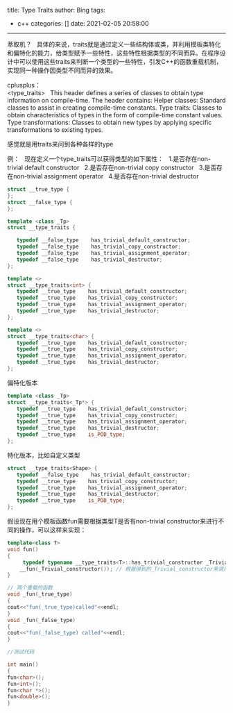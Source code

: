 title: Type Traits
author: Bing
tags:
  - c++
categories: []
date: 2021-02-05 20:58:00
---
萃取机？  
具体的来说，traits就是通过定义一些结构体或类，并利用模板类特化和偏特化的能力，给类型赋予一些特性，这些特性根据类型的不同而异。在程序设计中可以使用这些traits来判断一个类型的一些特性，引发C++的函数重载机制，实现同一种操作因类型不同而异的效果。

cplusplus：  
<type_traits>  
This header defines a series of classes to obtain type information on compile-time.
The header contains:
Helper classes: Standard classes to assist in creating compile-time constants.
Type traits: Classes to obtain characteristics of types in the form of compile-time constant values.
Type transformations: Classes to obtain new types by applying specific transformations to existing types.

感觉就是用traits来问到各种各样的type  

例：  
现在定义一个type_traits可以获得类型的如下属性：  
1.是否存在non-trivial default constructor  
2.是否存在non-trivial copy constructor   
3.是否存在non-trivial assignment operator  
4.是否存在non-trivial destructor

``` c++
struct __true_type {
};
struct __false_type {
};

template <class _Tp>
struct __type_traits {

   typedef __false_type    has_trivial_default_constructor;
   typedef __false_type    has_trivial_copy_constructor;
   typedef __false_type    has_trivial_assignment_operator;
   typedef __false_type    has_trivial_destructor;
};
```

```c++
template <>
struct __type_traits<int> {
   typedef __true_type    has_trivial_default_constructor;
   typedef __true_type    has_trivial_copy_constructor;
   typedef __true_type    has_trivial_assignment_operator;
   typedef __true_type    has_trivial_destructor;
};

template <>
struct __type_traits<char> {
   typedef __true_type    has_trivial_default_constructor;
   typedef __true_type    has_trivial_copy_constructor;
   typedef __true_type    has_trivial_assignment_operator;
   typedef __true_type    has_trivial_destructor;
};
```

偏特化版本 
``` c++
template <class _Tp>
struct __type_traits<_Tp*> {
   typedef __true_type    has_trivial_default_constructor;
   typedef __true_type    has_trivial_copy_constructor;
   typedef __true_type    has_trivial_assignment_operator;
   typedef __true_type    has_trivial_destructor;
   typedef __true_type    is_POD_type;
};
```  

特化版本，比如自定义类型  
``` c++
struct __type_traits<Shape> {
   typedef __false_type    has_trivial_default_constructor;
   typedef __true_type    has_trivial_copy_constructor;
   typedef __true_type    has_trivial_assignment_operator;
   typedef __true_type    has_trivial_destructor;
   typedef __true_type    is_POD_type;
};
```

假设现在用个模板函数fun需要根据类型T是否有non-trivial constructor来进行不同的操作，可以这样来实现：  
``` c++
template<class T>
void fun()
{
     typedef typename __type_traits<T>::has_trivial_constructor _Trivial_constructor
    __fun(_Trivial_constructor()); // 根据得到的_Trivial_constructor来调用相应的函数
}

// 两个重载的函数
void _fun(_true_type)
{
cout<<"fun(_true_type)called"<<endl;
}
void _fun(_false_type)
{
cout<<"fun(_false_type) called"<<endl;
}

//测试代码

int main()
{
fun<char>();
fun<int>();
fun<char *>();
fun<double>();
}
```
